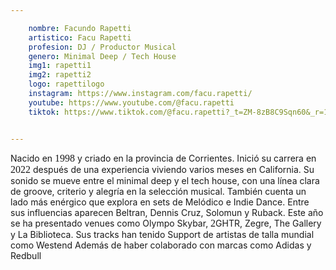 ```yaml
---

    nombre: Facundo Rapetti
    artistico: Facu Rapetti
    profesion: DJ / Productor Musical
    genero: Minimal Deep / Tech House
    img1: rapetti1
    img2: rapetti2
    logo: rapettilogo
    instagram: https://www.instagram.com/facu.rapetti/
    youtube: https://www.youtube.com/@facu.rapetti
    tiktok: https://www.tiktok.com/@facu.rapetti?_t=ZM-8zB8C9Sqn60&_r=1


---
```



Nacido en <strong style="font-family: cursive; font-weight: 300; font-size:16px">1998</strong> y criado en la provincia de Corrientes. Inició su carrera en <strong style="font-family: cursive; font-weight: 300; font-size:16px">2022</strong> después de
una experiencia viviendo varios meses en California. Su sonido se mueve entre el minimal
deep y el tech house, con una línea clara de groove, criterio y alegría en la selección musical.
También cuenta un lado más enérgico que explora en sets de Melódico e Indie Dance.
Entre sus influencias aparecen Beltran, Dennis Cruz, Solomun y Ruback. Este año se ha
presentado venues como Olympo Skybar, <strong style="font-family: cursive; font-weight: 300; font-size:16px">2</strong>GHTR, Zegre, The Gallery y La Biblioteca. Sus
tracks han tenido Support de artistas de talla mundial como Westend Además de haber
colaborado con marcas como Adidas y Redbull